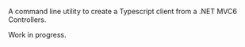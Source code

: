 A command line utility to create a Typescript client from a .NET MVC6 Controllers.

Work in progress.